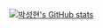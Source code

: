 [![박성현's GitHub stats](https://github-readme-stats.vercel.app/api?username=anuraghazra)](https://github.com/anuraghazra/github-readme-stats)

<!--
**KKDDDS/KKDDDS** is a ✨ _special_ ✨ repository because its `README.md` (this file) appears on your GitHub profile.

Here are some ideas to get you started:

- 🔭 I’m currently working on ...
- 🌱 I’m currently learning ...
- 👯 I’m looking to collaborate on ...
- 🤔 I’m looking for help with ...
- 💬 Ask me about ...
- 📫 How to reach me: ...
- 😄 Pronouns: ...
- ⚡ Fun fact: ...
-->
